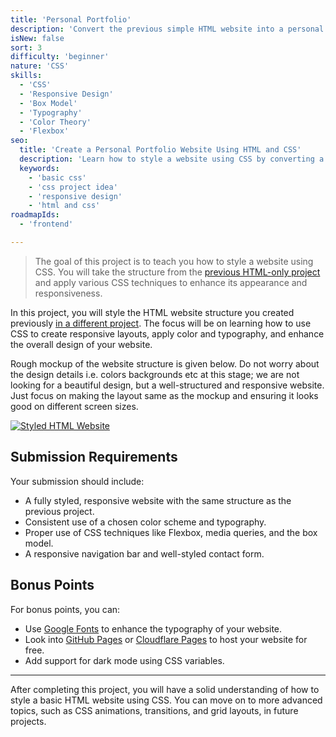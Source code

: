 ```yaml
---
title: 'Personal Portfolio'
description: 'Convert the previous simple HTML website into a personal portfolio.'
isNew: false
sort: 3
difficulty: 'beginner'
nature: 'CSS'
skills:
  - 'CSS'
  - 'Responsive Design'
  - 'Box Model'
  - 'Typography'
  - 'Color Theory'
  - 'Flexbox'
seo:
  title: 'Create a Personal Portfolio Website Using HTML and CSS'
  description: 'Learn how to style a website using CSS by converting a simple HTML website into a personal portfolio.'
  keywords:
    - 'basic css'
    - 'css project idea'
    - 'responsive design'
    - 'html and css'
roadmapIds:
  - 'frontend'

---
```


> The goal of this project is to teach you how to style a website using CSS. You will take the structure from the [previous HTML-only project](/projects/basic-html-website) and apply various CSS techniques to enhance its appearance and responsiveness.

In this project, you will style the HTML website structure you created previously [in a different project](/projects/basic-html-website). The focus will be on learning how to use CSS to create responsive layouts, apply color and typography, and enhance the overall design of your website.

Rough mockup of the website structure is given below. Do not worry about the design details i.e. colors backgrounds etc at this stage; we are not looking for a beautiful design, but a well-structured and responsive website. Just focus on making the layout same as the mockup and ensuring it looks good on different screen sizes.

[![Styled HTML Website](https://assets.roadmap.sh/guest/portfolio-template-xdhki.png)](https://assets.roadmap.sh/guest/portfolio-template-xdhki.png)

## Submission Requirements

Your submission should include:

- A fully styled, responsive website with the same structure as the previous project.
- Consistent use of a chosen color scheme and typography.
- Proper use of CSS techniques like Flexbox, media queries, and the box model.
- A responsive navigation bar and well-styled contact form.

## Bonus Points

For bonus points, you can:

- Use [Google Fonts](https://fonts.google.com/) to enhance the typography of your website.
- Look into [GitHub Pages](https://pages.github.com/) or [Cloudflare Pages](https://pages.cloudflare.com/) to host your website for free.
- Add support for dark mode using CSS variables.

---

After completing this project, you will have a solid understanding of how to style a basic HTML website using CSS. You can move on to more advanced topics, such as CSS animations, transitions, and grid layouts, in future projects.